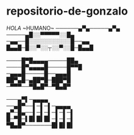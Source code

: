 # repositorio-de-gonzalo
 *HOLA* ~HUMANO~
──────▄▀▄─────▄▀▄<br />
─────▄█░░▀▀▀▀▀░░█▄<br />
─▄▄──█░░░░░░░░░░░█──▄▄<br />
█▄▄█─█░░▀░░┬░░▀░░█─█▄▄█<br />
<br />
────█▀█▄▄▄▄─────██▄<br />
────█▀▄▄▄▄█─────█▀▀█<br />
─▄▄▄█─────█──▄▄▄█<br />
██▀▄█─▄██▀█─███▀█<br />
─▀▀▀──▀█▄█▀─▀█▄█▀<br />
<br />
───▄▀▌─▄▄▄▄<br />
──▄█▀──▌─▌─▌─▄▄▄▄<br />
▄▀─█▄──▌─▌─▌─▌─▌─▌<br />
█─▀█─▌█▌█▌█▌─▌─▌─▌<br />
▀█▄█▀───────█▌█▌█▌<br />
<br />
